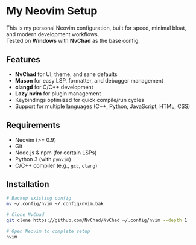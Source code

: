 # My Neovim Setup

This is my personal Neovim configuration, built for speed, minimal bloat, and modern development workflows.  
Tested on **Windows** with **NvChad** as the base config.

## Features
- **NvChad** for UI, theme, and sane defaults
- **Mason** for easy LSP, formatter, and debugger management
- **clangd** for C/C++ development
- **Lazy.nvim** for plugin management
- Keybindings optimized for quick compile/run cycles
- Support for multiple languages (C++, Python, JavaScript, HTML, CSS)

## Requirements
- Neovim (>= 0.9)
- Git
- Node.js & npm (for certain LSPs)
- Python 3 (with `pynvim`)
- C/C++ compiler (e.g., `gcc`, `clang`)

## Installation
```bash
# Backup existing config
mv ~/.config/nvim ~/.config/nvim.bak

# Clone NvChad
git clone https://github.com/NvChad/NvChad ~/.config/nvim --depth 1

# Open Neovim to complete setup
nvim
